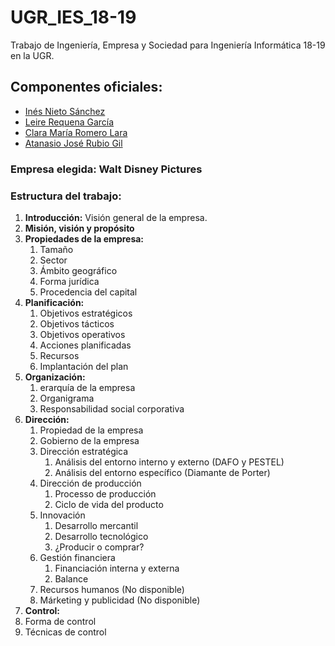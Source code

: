 # UGR_IES_18-19

Trabajo de Ingeniería, Empresa y Sociedad para Ingeniería Informática 18-19 en la UGR.

## Componentes oficiales:

- [Inés Nieto Sánchez](https://github.com/ins426)
- [Leire Requena García](https://github.com/leirereqgar)
- [Clara María Romero Lara](https://github.com/clarasdfgh)
- [Atanasio José Rubio Gil](https://github.com/Groctel)

### Empresa elegida: Walt Disney Pictures 

### Estructura del trabajo:

1. **Introducción:** Visión general de la empresa.
2. **Misión, visión y propósito**
3. **Propiedades de la empresa:**
   1. Tamaño
   2. Sector
   3. Ámbito geográfico
   4. Forma jurídica
   5. Procedencia del capital
4. **Planificación:**
   1. Objetivos estratégicos
   2. Objetivos tácticos
   3. Objetivos operativos
   4. Acciones planificadas
   5. Recursos
   6. Implantación del plan
5. **Organización:**
   1. erarquía de la empresa
   2. Organigrama
   3. Responsabilidad social corporativa
6. **Dirección:**
   1. Propiedad de la empresa
   2. Gobierno de la empresa
   3. Dirección estratégica
      1. Análisis del entorno interno y externo (DAFO y PESTEL)
      2. Análisis del entorno específico (Diamante de Porter)
   4. Dirección de producción
      1. Processo de producción
      2. Ciclo de vida del producto
   5. Innovación
      1. Desarrollo mercantil
      2. Desarrollo tecnológico
      3. ¿Producir o comprar?
   6. Gestión financiera
      1. Financiación interna y externa
      2. Balance
   7. Recursos humanos (No disponible)
   8. Márketing y publicidad (No disponible)
7. **Control:**
  1. Forma de control
  2. Técnicas de control
